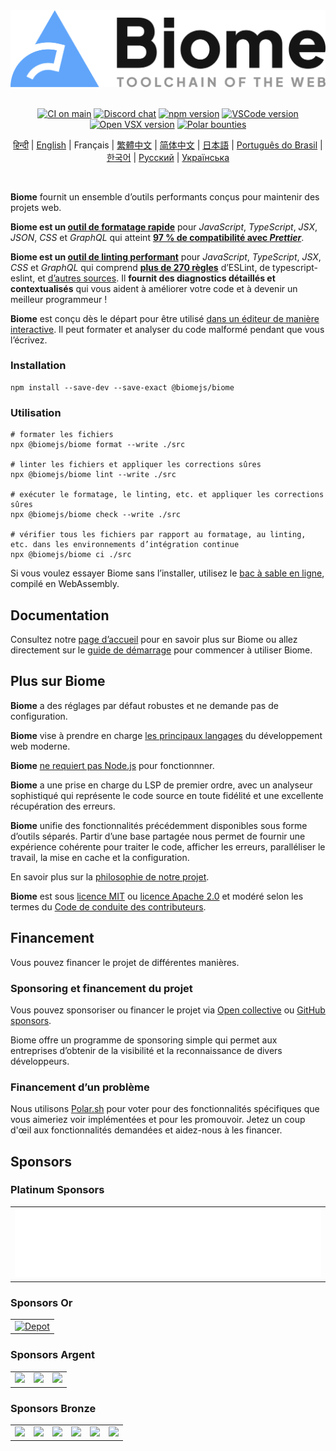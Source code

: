 <div align="center">
  <picture>
    <source media="(prefers-color-scheme: dark)" srcset="https://raw.githubusercontent.com/biomejs/resources/main/svg/slogan-dark-transparent.svg">
    <source media="(prefers-color-scheme: light)" srcset="https://raw.githubusercontent.com/biomejs/resources/main/svg/slogan-light-transparent.svg">
    <img alt="Montre la bannière de Biome, avec son logo et la phrase 'Biome - Toolchain of the web'." src="https://raw.githubusercontent.com/biomejs/resources/main/svg/slogan-light-transparent.svg" width="700">
  </picture>

  <br>
  <br>

  [![CI on main][ci-badge]][ci-url]
  [![Discord chat][discord-badge]][discord-url]
  [![npm version][npm-badge]][npm-url]
  [![VSCode version][vscode-badge]][vscode-url]
  [![Open VSX version][open-vsx-badge]][open-vsx-url]
  [![Polar bounties][polar-badge]][polar-url]

  [ci-badge]: https://github.com/biomejs/biome/actions/workflows/main.yml/badge.svg
  [ci-url]: https://github.com/biomejs/biome/actions/workflows/main.yml
  [discord-badge]: https://badgen.net/discord/online-members/BypW39g6Yc?icon=discord&label=discord&color=60a5fa
  [discord-url]: https://biomejs.dev/chat
  [npm-badge]: https://badgen.net/npm/v/@biomejs/biome?icon=npm&color=60a5fa&label=%40biomejs%2Fbiome
  [npm-url]: https://www.npmjs.com/package/@biomejs/biome/v/latest
  [vscode-badge]: https://badgen.net/vs-marketplace/v/biomejs.biome?label=vscode&icon=visualstudio&color=60a5fa
  [vscode-url]: https://marketplace.visualstudio.com/items?itemName=biomejs.biome
  [open-vsx-badge]: https://badgen.net/open-vsx/version/biomejs/biome?label=open-vsx&color=60a5fa
  [open-vsx-url]: https://open-vsx.org/extension/biomejs/biome
  [polar-badge]: https://polar.sh/embed/seeks-funding-shield.svg?org=biomejs
  [polar-url]: https://polar.sh/biomejs

<!-- Insert new entries lexicographically by language code.
     For example given below is the same order as these files appear on page:
     https://github.com/biomejs/biome/tree/main/packages/@biomejs/biome -->

  [हिन्दी](https://github.com/biomejs/biome/blob/main/packages/%40biomejs/biome/README.hi.md) | [English](https://github.com/biomejs/biome/blob/main/packages/%40biomejs/biome/README.md) | Français | [繁體中文](https://github.com/biomejs/biome/blob/main/packages/%40biomejs/biome/README.zh-TW.md) | [简体中文](https://github.com/biomejs/biome/blob/main/packages/%40biomejs/biome/README.zh-CN.md) | [日本語](https://github.com/biomejs/biome/blob/main/packages/%40biomejs/biome/README.ja.md) | [Português do Brasil](https://github.com/biomejs/biome/blob/main/packages/%40biomejs/biome/README.pt-BR.md) | [한국어](https://github.com/biomejs/biome/blob/main/packages/%40biomejs/biome/README.kr.md) | [Русский](https://github.com/biomejs/biome/blob/main/packages/%40biomejs/biome/README.ru.md) | [Українська](https://github.com/biomejs/biome/blob/main/packages/%40biomejs/biome/README.uk.md)
</div>

<br>

**Biome** fournit un ensemble d’outils performants conçus pour maintenir des projets web.

**Biome est un [outil de formatage rapide](./benchmark#formatting)** pour _JavaScript_, _TypeScript_, _JSX_, _JSON_, _CSS_ et _GraphQL_ qui atteint **[97 % de compatibilité avec _Prettier_](https://console.algora.io/challenges/prettier)**.

**Biome est un [outil de linting performant](https://github.com/biomejs/biome/tree/main/benchmark#linting)** pour _JavaScript_, _TypeScript_, _JSX_, _CSS_ et _GraphQL_ qui comprend **[plus de 270 règles](https://biomejs.dev/fr/linter/rules/)** d’ESLint, de typescript-eslint, et [d’autres sources](https://github.com/biomejs/biome/discussions/3).
Il **fournit des diagnostics détaillés et contextualisés** qui vous aident à améliorer votre code et à devenir un meilleur programmeur !

**Biome** est conçu dès le départ pour être utilisé [dans un éditeur de manière interactive](https://biomejs.dev/fr/guides/integrate-in-editor/).
Il peut formater et analyser du code malformé pendant que vous l’écrivez.

### Installation

```shell
npm install --save-dev --save-exact @biomejs/biome
```

### Utilisation

```shell
# formater les fichiers
npx @biomejs/biome format --write ./src

# linter les fichiers et appliquer les corrections sûres
npx @biomejs/biome lint --write ./src

# exécuter le formatage, le linting, etc. et appliquer les corrections sûres
npx @biomejs/biome check --write ./src

# vérifier tous les fichiers par rapport au formatage, au linting, etc. dans les environnements d’intégration continue
npx @biomejs/biome ci ./src
```

Si vous voulez essayer Biome sans l’installer, utilisez le [bac à sable en ligne](https://biomejs.dev/playground/), compilé en WebAssembly.

## Documentation

Consultez notre [page d’accueil][biomejs] pour en savoir plus sur Biome
ou allez directement sur le [guide de démarrage][getting-started] pour commencer à utiliser Biome.

## Plus sur Biome

**Biome** a des réglages par défaut robustes et ne demande pas de configuration.

**Biome** vise à prendre en charge [les principaux langages][language-support] du développement web moderne.

**Biome** [ne requiert pas Node.js](https://biomejs.dev/fr/guides/manual-installation/) pour fonctionnner.

**Biome** a une prise en charge du LSP de premier ordre, avec un analyseur sophistiqué qui représente le code source en toute fidélité et une excellente récupération des erreurs.

**Biome** unifie des fonctionnalités précédemment disponibles sous forme d’outils séparés. Partir d’une base partagée nous permet de fournir une expérience cohérente pour traiter le code, afficher les erreurs, paralléliser le travail, la mise en cache et la configuration.

En savoir plus sur la [philosophie de notre projet][biome-philosophy].

**Biome** est sous [licence MIT](https://github.com/biomejs/biome/tree/main/LICENSE-MIT) ou [licence Apache 2.0](https://github.com/biomejs/biome/tree/main/LICENSE-APACHE) et modéré selon les termes du [Code de conduite des contributeurs](https://github.com/biomejs/biome/tree/main/CODE_OF_CONDUCT.md).

## Financement

Vous pouvez financer le projet de différentes manières.

### Sponsoring et financement du projet

Vous pouvez sponsoriser ou financer le projet via [Open collective](https://opencollective.com/biome) ou [GitHub sponsors](https://github.com/sponsors/biomejs).

Biome offre un programme de sponsoring simple qui permet aux entreprises d’obtenir de la visibilité et la reconnaissance de divers développeurs.

### Financement d’un problème

Nous utilisons [Polar.sh](https://polar.sh/biomejs) pour voter pour des fonctionnalités spécifiques que vous aimeriez voir implémentées et pour les promouvoir. Jetez un coup d'œil aux fonctionnalités demandées et aidez-nous à les financer.

## Sponsors

### Platinum Sponsors

<table>
  <tbody>
    <tr>
      <td align="center" valign="middle">
        <a href="https://vercel.com/?utm_source=biome&utm_medium=readme" target="_blank">
          <picture>
            <source media="(prefers-color-scheme: light)" srcset="https://raw.githubusercontent.com/biomejs/resources/refs/heads/main/sponsors/vercel-dark.png" />
            <source media="(prefers-color-scheme: dark)" srcset="https://raw.githubusercontent.com/biomejs/resources/refs/heads/main/sponsors/vercel-light.png" />
            <img src="https://raw.githubusercontent.com/biomejs/resources/refs/heads/main/sponsors/vercel-light.png" width="500" alt="Vercel" />
          </picture>
        </a>
      </td>
    </tr>
  </tbody>
</table>

### Sponsors Or

<table>
  <tbody>
    <tr>
      <td align="center" valign="middle">
        <a href="https://depot.dev/?utm_source=biome&utm_medium=readme" target="_blank">
          <picture>
            <source media="(prefers-color-scheme: light)" srcset="https://depot.dev/assets/brand/1693758816/depot-logo-horizontal-on-light@3x.png" />
            <source media="(prefers-color-scheme: dark)" srcset="https://depot.dev/assets/brand/1693758816/depot-logo-horizontal-on-dark@3x.png" />
            <img src="https://depot.dev/assets/brand/1693758816/depot-logo-horizontal-on-light@3x.png" width="400" alt="Depot" />
          </picture>
        </a>
      </td>
    </tr>
  </tbody>
</table>


### Sponsors Argent

<table>
  <tbody>
    <tr>
      <td align="center" valign="middle">
        <a href="https://l2beat.com/?utm_source=biome&utm_medium=readme" target="_blank"><img src="https://images.opencollective.com/l2beat/c2b2a27/logo/256.png" height="100"></a>
      </td>
      <td align="center" valign="middle">
        <a href="https://www.phoenixlabs.dev/?utm_source=biome&utm_medium=readme" target="_blank"><img src="https://images.opencollective.com/phoenix-labs/2824ed4/logo/100.png?height=100" height="100"></a>
      </td>
      <td align="center" valign="middle">
        <a href="https://lokalise.com/?utm_source=biome&utm_medium=readme" target="_blank"><img src="https://avatars.githubusercontent.com/u/14294501?s=200&v=4" height="100"></a>
      </td>
    </tr>
  </tbody>
</table>

### Sponsors Bronze

<table>
  <tbody>
    <tr>
      <td align="center" valign="middle">
        <a href="https://nanabit.dev/?utm_source=biome&utm_medium=readme" target="_blank"><img src="https://images.opencollective.com/nanabit/d15fd98/logo/256.png?height=80" width="80"></a>
      </td>
      <td align="center" valign="middle">
        <a href="https://vital.io/?utm_source=biome&utm_medium=readme" target="_blank"><img src="https://avatars.githubusercontent.com/u/25357309?s=200" width="80"></a>
      </td>
      <td align="center" valign="middle">
        <a href="https://coderabbit.ai/?utm_source=biome&utm_medium=readme" target="_blank"><img src="https://avatars.githubusercontent.com/u/132028505?s=200&v=4" width="80"></a>
      </td>
      <td align="center" valign="middle">
        <a href="https://forge42.dev/?utm_source=biome&utm_medium=readme" target="_blank"><img src="https://avatars.githubusercontent.com/u/161314831?s=200&v=4" width="80"></a>
      </td>
      <td align="center" valign="middle">
        <a href="http://rstudio.org/?utm_source=biome&utm_medium=readme" target="_blank"><img src="https://avatars.githubusercontent.com/u/513560?s=200&v=4" width="80"></a>
      </td>
      <td align="center" valign="middle">
        <a href="https://pennylane.com/?utm_source=biome&utm_medium=readme" target="_blank"><img src="https://avatars.githubusercontent.com/u/57875210?s=200&v=4" width="80"></a>
      </td>
    </tr>
  </tbody>
</table>

[biomejs]: https://biomejs.dev/fr/
[biome-philosophy]: https://biomejs.dev/fr/internals/philosophy/
[language-support]: https://biomejs.dev/fr/internals/language-support/
[getting-started]: https://biomejs.dev/fr/guides/getting-started/
